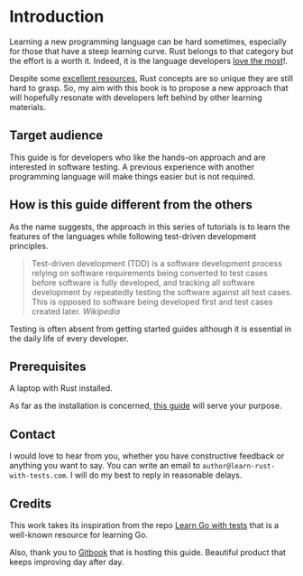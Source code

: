 # Introduction

Learning a new programming language can be hard sometimes, especially for those that have a steep learning curve. Rust belongs to that category but the effort is a worth it. Indeed, it is the language developers [love the most](https://insights.stackoverflow.com/survey/2020#technology-most-loved-dreaded-and-wanted-languages-loved)!.

Despite some [excellent resources](https://www.rust-lang.org/learn), Rust concepts are so unique they are still hard to grasp. So, my aim with this book is to propose a new approach that will hopefully resonate with developers left behind by other learning materials.

## Target audience

This guide is for developers who like the hands-on approach and are interested in software testing. A previous experience with another programming language will make things easier but is not required.

## How is this guide different from the others

As the name suggests, the approach in this series of tutorials is to learn the features of the languages while following test-driven development principles.

> Test-driven development (TDD) is a software development process relying on software requirements being converted to test cases before software is fully developed, and tracking all software development by repeatedly testing the software against all test cases. This is opposed to software being developed first and test cases created later. *Wikipedia*

Testing is often absent from getting started guides although it is essential in the daily life of every developer.

## Prerequisites

A laptop with Rust installed.

As far as the installation is concerned, [this guide](https://www.rust-lang.org/tools/install) will serve your purpose.

## Contact

I would love to hear from you, whether you have constructive feedback or anything you want to say. You can write an email to `author@learn-rust-with-tests.com`. I will do my best to reply in reasonable delays.

## Credits

This work takes its inspiration from the repo [Learn Go with tests](https://github.com/quii/learn-go-with-tests) that is a well-known resource for learning Go.

Also, thank you to [Gitbook](https://www.gitbook.com/) that is hosting this guide. Beautiful product that keeps improving day after day.
